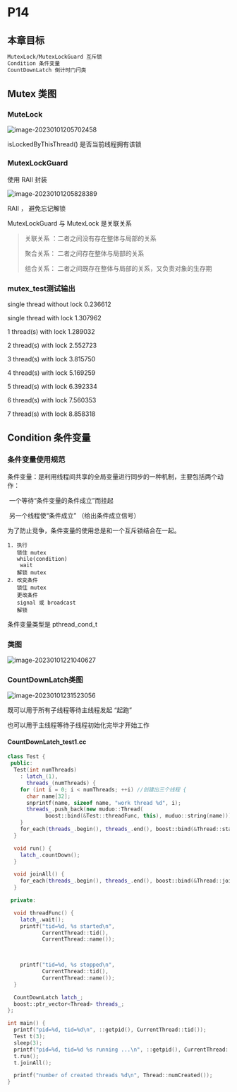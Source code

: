 # P14 

## 本章目标

```markdown
MutexLock/MutexLockGuard 互斥锁
Condition 条件变量
CountDownLatch 倒计时门闩类
```

## Mutex 类图

### MuteLock

![image-20230101205702458](/home/erfenjiao/learn/大并发服务器架构/截图/P14/14.1.png)

isLockedByThisThread() 是否当前线程拥有该锁

### MutexLockGuard

使用 RAII 封装

![image-20230101205828389](/home/erfenjiao/learn/大并发服务器架构/截图/P14/14.2.png)

RAII ， 避免忘记解锁

MutexLockGuard 与 MutexLock 是关联关系

> 关联关系 ：二者之间没有存在整体与局部的关系
>
> 聚合关系： 二者之间存在整体与局部的关系
>
> 组合关系： 二者之间既存在整体与局部的关系，又负责对象的生存期



### mutex_test测试输出

single thread without lock 0.236612

single thread with lock 1.307962

1 thread(s) with lock 1.289032

2 thread(s) with lock 2.552723

3 thread(s) with lock 3.815750

4 thread(s) with lock 5.169259

5 thread(s) with lock 6.392334

6 thread(s) with lock 7.560353

7 thread(s) with lock 8.858318



## Condition 条件变量

### 条件变量使用规范

条件变量：是利用线程间共享的全局变量进行同步的一种机制，主要包括两个动作：

​		一个等待“条件变量的条件成立”而挂起

​		另一个线程使“条件成立” （给出条件成立信号）

为了防止竞争，条件变量的使用总是和一个互斥锁结合在一起。

```
1. 执行
   锁住 mutex
   while(condition)
   	wait
   解锁 mutex
2. 改变条件
   锁住 mutex
   更改条件
   signal 或 broadcast
   解锁
```

条件变量类型是 pthread_cond_t



### 类图

![image-20230101221040627](/home/erfenjiao/learn/大并发服务器架构/截图/P14/condition.png)



### CountDownLatch类图

![image-20230101231523056](/home/erfenjiao/learn/大并发服务器架构/截图/P14/countdownMath.png)

既可以用于所有子线程等待主线程发起 “起跑” 

也可以用于主线程等待子线程初始化完毕才开始工作



#### CountDownLatch_test1.cc

```c++
class Test {
 public:
  Test(int numThreads)
    : latch_(1),
      threads_(numThreads) {
    for (int i = 0; i < numThreads; ++i) //创建出三个线程 {
      char name[32];
      snprintf(name, sizeof name, "work thread %d", i);
      threads_.push_back(new muduo::Thread(
            boost::bind(&Test::threadFunc, this), muduo::string(name)));
    }
    for_each(threads_.begin(), threads_.end(), boost::bind(&Thread::start, _1));
  }

  void run() {
    latch_.countDown();
  }

  void joinAll() {
    for_each(threads_.begin(), threads_.end(), boost::bind(&Thread::join, _1));
  }

 private:

  void threadFunc() {
    latch_.wait();
    printf("tid=%d, %s started\n",
           CurrentThread::tid(),
           CurrentThread::name());

    

    printf("tid=%d, %s stopped\n",
           CurrentThread::tid(),
           CurrentThread::name());
  }

  CountDownLatch latch_;
  boost::ptr_vector<Thread> threads_;
};

int main() {
  printf("pid=%d, tid=%d\n", ::getpid(), CurrentThread::tid());
  Test t(3);
  sleep(3);
  printf("pid=%d, tid=%d %s running ...\n", ::getpid(), CurrentThread::tid(), CurrentThread::name());
  t.run();
  t.joinAll();

  printf("number of created threads %d\n", Thread::numCreated());
}
```



